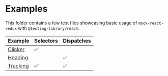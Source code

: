 # Examples

This folder contains a few test files showcasing basic usage of `mock-react-redux` with `@testing-library/react`.

| Example                        | Selectors | Dispatches |
| ------------------------------ | --------- | ---------- |
| [Clicker](./docs/Clicker.md)   | ✅        |            |
| [Heading](./docs/Heading.md)   |           | ✅         |
| [Tracking](./docs/Tracking.md) | ✅        | ✅         |
